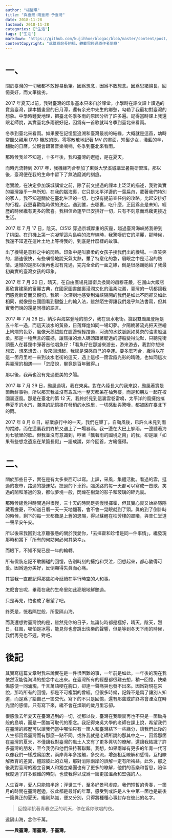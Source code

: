 ```yaml
---
author: "楊鑒琪"
title: "與臺灣·雨臺灣·予臺灣"
date: 2018-11-28
lastmod: 2018-11-28
categories: ["生活"]
tags: ["生活"]
markdown: 'https://github.com/kujihhoe/blogac/blob/master/content/post/136yutdwj.md'
contentCopyright: "此篇爲站長約稿，轉載需經過原作者同意"
---
```


# 一、

關於臺灣的一切我都不敢輕易動筆。因爲想念，因爲不敢想念。因爲思緒綿長，回憶美好，而文筆拙劣。

2017 年夏天以前，我對臺灣的印象基本只來自於課堂。小學時在語文課上讀過的寶島臺灣，課本插畫里的日月潭，還有余光中先生的<v>鄕愁</v>，勾勒了我最初對臺灣的想象。中學時鍾愛地理，把臺北冬季多雨的原因分析了許多遍。記得當時課上我還跟老師說，其實臺北多雨很好記，因爲有一首歌就叫<v>冬季到臺北來看雨</v>。

冬季到臺北來看雨。如果要在記憶里追溯和臺灣最初的結緣，大概就是這首，幼時常聽父親用 DVD 機放的歌。零零散散地記著 MV 的畫面，短髮少女，淺藍的傘，翻動的日曆。父親會跟著音樂喃喃，冬季到臺北來看雨。

那時候我並不知道，十多年後，我和臺灣的邂逅，是在夏天。

而時光流轉到 2017 年，我機緣巧合參加了東吳大學溪城講堂暑期研習班，那以後，臺灣便在我的生命中留下了無法磨滅的刻痕。

老實說，在決定參加溪城講堂之前，除了前文提過的課本上泛泛的描述，我對眞實的臺灣幾乎一無所知，在我的腦海裏，它只是太平洋邊的一葉扁舟，載著我們特別的家人。我不知道關於在臺北生活的一切，也沒有提前查任何的攻略。比起安排好的行程，我更喜歡臨時做的決定。遇到誰，去哪裏，吃什麼，正因爲全是未知，經歷的時候纔有更多的驚喜。我相信命運早已安排好一切，只有不刻意而爲纔更接近生活。

2017 年 7 月 17 日，陰天。CI512 穿過京城厚重的灰霾，越過臺灣海峽將我帶到了桃園。在飛機上第一次凝望這片島嶼的海岸線時，我驚嘆於它的清麗，那時候，我還不知道在這片土地上等待我的，到底是什麼樣的故事。

出了機場是意料之中的悶熱。印象中是叫嘉柔的女孩子接我們出的機場。一直笑笑的，語速很快，有些嗔怪地說天氣太熱，暈了特意化的妝，眉眼之中是活潑的熱情。遺憾的是那以後再也沒有見過，完完全全的一面之緣，倒是很感謝她給了我最初眞實的臺灣女孩的印象。

2017 年 7 月 20 日，晴天。在自由廣場見證衛兵換崗的肅穆莊嚴，在圓山大飯店裏欣賞建築的富麗古典，在國家圖書館裏浸潤文化的溫柔沈澱，臺灣的一切都讓我們感覺新奇而又親切。我第一次深刻地感受到海峽隔開的我們是如此不同卻又如此相同，就像是在國圖看到鍵盤上的輸入法，雖然陌生得讓我們幾乎無法書寫，但其實我們說的還是同樣的語言。

2017 年 7 月 28 日，納沙與海棠登陸的前夕，我在淡水老街。據說雙颱風登陸是五十年一遇，而這天淡水的黃昏，日落輝煌如同一場幻夢。夕陽輓著流光把天空繪上絢爛的色彩，風像天鵝絨般在臉邊輕輕蹭過，河流的水紋脈脈如莫奈的油畫般溫柔。那是一種無言的震撼，讓熙攘的漁人碼頭跟著駛過的游船變得沈默，只聽見街頭藝人在暮靄中彈著吉他唱<v>魚仔</v>：「看魚仔在那游來游去，游來游去，我對你想來想去，想來想去。」後來回想起，我總是深感自己的幸運。要多麼巧合，纔得以在這一箇月里唯一來到淡水老街的這天，遇上這樣一箇雲霞光影的晴晚。也如同這次與臺灣的相遇——「怎麼說，畢竟是百年難得。」

那以後，我再也沒有見過更美的夕陽。

2017 年 7 月 29 日，颱風過境，我在東吳。對在內陸長大的我來說，颱風著實是箇新鮮事物，所以那天我並沒有乖乖地一整天都呆在柚芳樓，而是和朋友一起在校園裏逐風。那是在臺北的第 12 天，我終於見到這裏雲卷雷鳴，太平洋的風擁抱攜卷夏季的水汽，潮濕的記憶掛在發梢的水珠里，一切感動與驚嘆，都被困在臺北下的雨。

2017 年 8 月 8 日，結業旅行中的一天，我們在墾丁。自颱風後，已許久未見到雨的蹤跡，而在這裏我們終於又遇上了一場暴雨。我一邊在大巴上躲雨，一邊聽著<v>海角七號</v>里的歌。但我並沒有意識到，哼著「飄著雨的國境之南」的我，卻是讓「如果有些想念遺忘在某箇長假」一語成讖，如今回首，方纔懂得。

# 二、

關於那些日子，實在是有太多東西可以寫。上課，采風，集體活動。看過的雲，逛過的夜市，路過的捷運站，摁過的下車鈴。臨溪路的每一天都可以寫成一首歌，笑過的鬧和落過的淚，都似夢境一般，閃爍在樹葉的影子和玻璃的碎光裏。

那時候總覺得時間過得很慢，三十天的時間足夠慢慢揮霍，但其實心裏又始終隱隱藏著擔憂，不知道日曆一天一天地翻著，會不會一晃眼就到了頭。眞的到了倒計時的時候，剩下的每一天都像是上蒼的恩賜，得以蘇醒在柚芳樓的晨曦，與普仁堂道一聲早安午安。

所以後來我回到北京聽張懸的<v>關於我愛你</v>，「去揮霍和珍惜是同一件事情」，纔發現那時和當下「所有的何妨何必何其榮幸」。

而眼下，不知不覺已是一年的輪轉。

所有假裝忘記不敢觸碰的回憶，告別時刻的擁抱和哭泣，回想起來，都心酸得可愛。因爲過分美好，反倒顯得失眞而心痛。

其實我一直都記得那些如今延續在平行時空的人和事。

怎麼會忘呢，畢竟在我的生命里如此亮眼地鮮艷過。

只是再見，怕也成了奢望了吧。

終究是，恍若隔世般，所愛隔山海。

而我還想對臺灣說的是，雖然見你的日子，無論何時都是極好，晴天，陰天，烈日，狂風，哪怕是冰雹，能見你也會跳出快樂的聲響，但是等到冬天下雨的時候，我們再見也不遲，對吧。

# 後記

其實寫這篇文章對我來說實在是一件很困難的事，一年前是如此，一年後的現在我依然沒能從洶涌的想念中走出來。在臺灣所有的經歷都很難去想，稍一回憶，快樂傷感便一同涌現，千言萬語哽在胸口，卻連一聲痛哭也發不出來。因爲對現在來說，那時所有的回憶，都是不可複製的曾經。但很多時候，記錄不是爲了讓別人知道，而是爲了給自己一箇交代。寫下的不只是回憶，還有那些或許終將會湮沒在時光里的感情。只有寫下來，纔不會在煩瑣的歲月里忘卻。

很感激去年夏天在臺灣遇到的一切，從那以後，臺灣在我眼裏再也不只是一箇扁舟般的島嶼，而是一箇無可取代的牽念。我記得東吳大學的老師在課上說，希望我們在臺灣的經歷可以讓我們當中哪怕只有一箇人和臺灣結下一些緣分，讓我們此後的人生都因爲臺灣而有那麼一點不同。或許我就是老師所說的那其中之一，因爲那箇在臺灣的夏天，不僅讓我對臺灣的風土人文有了更多眞切的瞭解，還讓我結識了許多臺灣的朋友，至今我仍和他們保持著聯繫。我想，如果兩岸有更多的年靑一代可以像我們一樣成爲朋友，兩岸靑年多接觸，多交流，增進相互瞭解和感情，互相瞭解教育的差異，體諒彼此的立場，那對消除兩岸的誤解一定有所裨益。此外，那之後我對臺灣的獨立音樂人和獨立樂團也有了更多的瞭解，他們的音樂和哲思，陪伴我度過了許多艱難的時刻，也使我得以成爲一箇更加溫柔和堅強的人。

人生百年，愛人只能陪半途；浮世三千，至多好景可虛度。我們短暫的靑春，一箇月的時間在臺灣邂逅，彼此都是最好的年華，感受到或許是人生中第一箇也是最後一箇眞正的夏天，纔剛熟識，便又分別，只得將種種心事封存在彼此的名字。

> 回憶頑抗著靑春空乏的明天，停在爲你歌唱的夜。

遠隔山海，念你千萬。

**——與臺灣，雨臺灣，予臺灣。**
